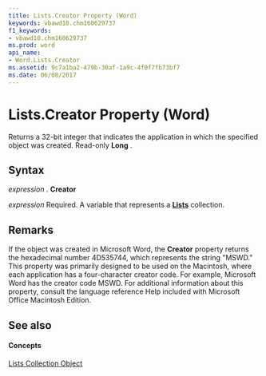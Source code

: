 ```yaml
---
title: Lists.Creator Property (Word)
keywords: vbawd10.chm160629737
f1_keywords:
- vbawd10.chm160629737
ms.prod: word
api_name:
- Word.Lists.Creator
ms.assetid: 9c7a1ba2-479b-30af-1a9c-4f0f7fb73bf7
ms.date: 06/08/2017
---
```



# Lists.Creator Property (Word)

Returns a 32-bit integer that indicates the application in which the specified object was created. Read-only  **Long** .


## Syntax

 _expression_ . **Creator**

 _expression_ Required. A variable that represents a **[Lists](Word.lists.md)** collection.


## Remarks

If the object was created in Microsoft Word, the  **Creator** property returns the hexadecimal number 4D535744, which represents the string "MSWD." This property was primarily designed to be used on the Macintosh, where each application has a four-character creator code. For example, Microsoft Word has the creator code MSWD. For additional information about this property, consult the language reference Help included with Microsoft Office Macintosh Edition.


## See also


#### Concepts


[Lists Collection Object](Word.lists.md)

